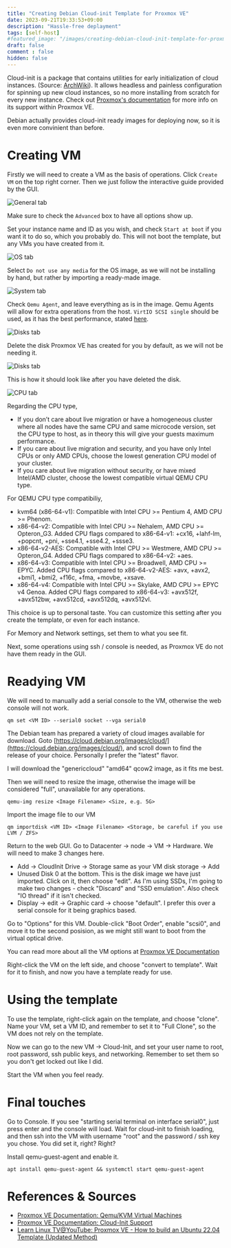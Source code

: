 ```yaml
---
title: "Creating Debian Cloud-init Template for Proxmox VE"
date: 2023-09-21T19:33:53+09:00
description: "Hassle-free deplayment"
tags: [self-host]
#featured_image: "/images/creating-debian-cloud-init-template-for-proxmox-ve/index.webp"
draft: false
comment : false
hidden: false
---
```


Cloud-init is a package that contains utilities for early initialization of cloud instances. (Source: [ArchWiki](https://wiki.archlinux.org/title/Cloud-init)). It allows headless and painless configuration for spinning up new cloud instances, so no more installing from scratch for every new instance. Check out [Proxmox's documentation](https://pve.proxmox.com/wiki/Cloud-Init_Support) for more info on its support within Proxmox VE.

Debian actually provides cloud-init ready images for deploying now, so it is even more convinient than before.

# Creating VM

Firstly we will need to create a VM as the basis of operations. Click `Create VM` on the top right corner. Then we just follow the interactive guide provided by the GUI.

![General tab](/images/posts/creating-debian-cloud-init-template-for-proxmox-ve/create_vm_general.webp)

Make sure to check the `Advanced` box to have all options show up.

Set your instance name and ID as you wish, and check `Start at boot` if you want it to do so, which you probably do. This will not boot the template, but any VMs you have created from it.

![OS tab](/images/posts/creating-debian-cloud-init-template-for-proxmox-ve/create_vm_os.webp)

Select `Do not use any media` for the OS image, as we will not be installing by hand, but rather by importing a ready-made image.

![System tab](/images/posts/creating-debian-cloud-init-template-for-proxmox-ve/create_vm_system.webp)

Check `Qemu Agent`, and leave everything as is in the image. Qemu Agents will allow for extra operations from the host. `VirtIO SCSI single` should be used, as it has the best performance, stated [here](https://pve.proxmox.com/wiki/Qemu/KVM_Virtual_Machines#qm_virtual_machines_settings).

![Disks tab](/images/posts/creating-debian-cloud-init-template-for-proxmox-ve/create_vm_disks.webp)

Delete the disk Proxmox VE has created for you by default, as we will not be needing it.

![Disks tab](/images/posts/creating-debian-cloud-init-template-for-proxmox-ve/create_vm_disks_deleted.webp)

This is how it should look like after you have deleted the disk.

![CPU tab](/images/posts/creating-debian-cloud-init-template-for-proxmox-ve/create_vm_cpu.webp)

Regarding the CPU type,

- If you don’t care about live migration or have a homogeneous cluster where all nodes have the same CPU and same microcode version, set the CPU type to host, as in theory this will give your guests maximum performance.
- If you care about live migration and security, and you have only Intel CPUs or only AMD CPUs, choose the lowest generation CPU model of your cluster.
- If you care about live migration without security, or have mixed Intel/AMD cluster, choose the lowest compatible virtual QEMU CPU type.

For QEMU CPU type compatibiliy,

- kvm64 (x86-64-v1): Compatible with Intel CPU >= Pentium 4, AMD CPU >= Phenom.
- x86-64-v2: Compatible with Intel CPU >= Nehalem, AMD CPU >= Opteron_G3. Added CPU flags compared to x86-64-v1: +cx16, +lahf-lm, +popcnt, +pni, +sse4.1, +sse4.2, +ssse3.
- x86-64-v2-AES: Compatible with Intel CPU >= Westmere, AMD CPU >= Opteron_G4. Added CPU flags compared to x86-64-v2: +aes.
- x86-64-v3: Compatible with Intel CPU >= Broadwell, AMD CPU >= EPYC. Added CPU flags compared to x86-64-v2-AES: +avx, +avx2, +bmi1, +bmi2, +f16c, +fma, +movbe, +xsave.
- x86-64-v4: Compatible with Intel CPU >= Skylake, AMD CPU >= EPYC v4 Genoa. Added CPU flags compared to x86-64-v3: +avx512f, +avx512bw, +avx512cd, +avx512dq, +avx512vl.

This choice is up to personal taste. You can customize this setting after you create the template, or even for each instance.

For Memory and Network settings, set them to what you see fit.

Next, some operations using ssh / console is needed, as Proxmox VE do not have them ready in the GUI.

# Readying VM

We will need to manually add a serial console to the VM, otherwise the web console will not work.

```
qm set <VM ID> --serial0 socket --vga serial0
```

The Debian team has prepared a variety of cloud images available for download. Goto [https://cloud.debian.org/images/cloud/](https://cloud.debian.org/images/cloud/), and scroll down to find the release of your choice. Personally I prefer the "latest" flavor.

I will download the "genericcloud" "amd64" qcow2 image, as it fits me best.

Then we will need to resize the image, otherwise the image will be considered "full", unavailable for any operations.

```
qemu-img resize <Image Filename> <Size, e.g. 5G>
```

Import the image file to our VM

```
qm importdisk <VM ID> <Image Filename> <Storage, be careful if you use LVM / ZFS>
```

Return to the web GUI. Go to Datacenter -> node -> VM -> Hardware. We will need to make 3 changes here.

- Add -> CloudInit Drive -> Storage same as your VM disk storage -> Add
- Unused Disk 0 at the bottom. This is the disk image we have just imported. Click on it, then choose "edit". As I'm using SSDs, I'm going to make two changes - check "Discard" and "SSD emulation". Also check "IO thread" if it isn't checked.
- Display -> edit -> Graphic card -> choose "default". I prefer this over a serial console for it being graphics based.

Go to "Options" for this VM. Double-click "Boot Order", enable "scsi0", and move it to the second posision, as we might still want to boot from the virtual optical drive.

You can read more about all the VM options at [Proxmox VE Documentation](https://pve.proxmox.com/wiki/Qemu/KVM_Virtual_Machines)

Right-click the VM on the left side, and choose "convert to template". Wait for it to finish, and now you have a template ready for use.

# Using the template

To use the template, right-click again on the template, and choose "clone". Name your VM, set a VM ID, and remember to set it to "Full Clone", so the VM does not rely on the template.

Now we can go to the new VM -> Cloud-Init, and set your user name to root, root password, ssh public keys, and networking. Remember to set them so you don't get locked out like I did.

Start the VM when you feel ready.

# Final touches

Go to Console. If you see "starting serial terminal on interface serial0", just press enter and the console will load. Wait for cloud-init to finish loading, and then ssh into the VM with username "root" and the password / ssh key you chose. You did set it, right? Right?

Install qemu-guest-agent and enable it.

```
apt install qemu-guest-agent && systemctl start qemu-guest-agent
```

# References & Sources
- [Proxmox VE Documentation: Qemu/KVM Virtual Machines](https://pve.proxmox.com/wiki/Qemu/KVM_Virtual_Machines)
- [Proxmox VE Documentation: Cloud-Init Support](https://pve.proxmox.com/wiki/Cloud-Init_Support)
- [Learn Linux TV@YouTube: Proxmox VE - How to build an Ubuntu 22.04 Template (Updated Method)](https://www.youtube.com/watch?v=MJgIm03Jxdo)
